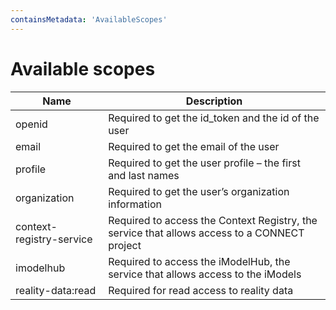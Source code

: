 ```yaml
---
containsMetadata: 'AvailableScopes'
---
```



# Available scopes

| Name                     | Description                                                                                  |
|--------------------------|----------------------------------------------------------------------------------------------|
| openid                   | Required to get the id_token and the id of the user                                          |
| email                    | Required to get the email of the user                                                        |
| profile                  | Required to get the user profile – the first and last names                                  |
| organization             | Required to get the user’s organization information                                          |
| context-registry-service | Required to access the Context Registry, the service that allows access to a CONNECT project |
| imodelhub                | Required to access the iModelHub, the service that allows access to the iModels              |
| reality-data:read        | Required for read access to reality data                                                     |